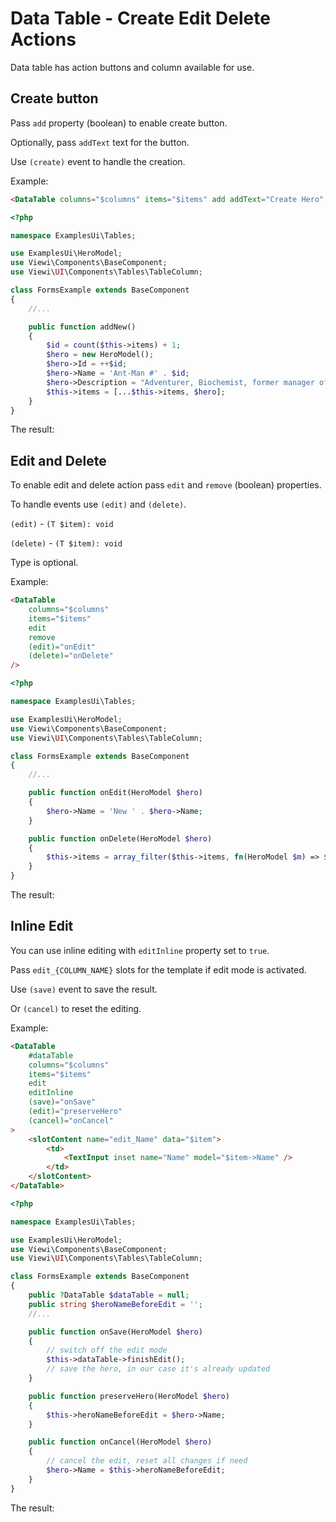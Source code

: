 # Data Table - Create Edit Delete Actions

Data table has action buttons and column available for use.

## Create button

Pass `add` property (boolean) to enable create button.

Optionally, pass `addText` text for the button.

Use `(create)` event to handle the creation.

Example:

```html
<DataTable columns="$columns" items="$items" add addText="Create Hero" (create)="addNew" />
```

```php
<?php

namespace ExamplesUi\Tables;

use ExamplesUi\HeroModel;
use Viewi\Components\BaseComponent;
use Viewi\UI\Components\Tables\TableColumn;

class FormsExample extends BaseComponent
{
    //...

    public function addNew()
    {
        $id = count($this->items) + 1;
        $hero = new HeroModel();
        $hero->Id = ++$id;
        $hero->Name = 'Ant-Man #' . $id;
        $hero->Description = "Adventurer, Biochemist, former manager of Avengers Compound'";
        $this->items = [...$this->items, $hero];
    }
}
```

The result:

<div>
    <TableExample example="create" />
</div>

## Edit and Delete

To enable edit and delete action pass `edit` and `remove` (boolean) properties.

To handle events use `(edit)` and `(delete)`.

`(edit)` - `(T $item): void`

`(delete)` - `(T $item): void`

Type is optional.

Example:

```html
<DataTable
    columns="$columns"
    items="$items"
    edit
    remove
    (edit)="onEdit"
    (delete)="onDelete"
/>
```

```php
<?php

namespace ExamplesUi\Tables;

use ExamplesUi\HeroModel;
use Viewi\Components\BaseComponent;
use Viewi\UI\Components\Tables\TableColumn;

class FormsExample extends BaseComponent
{
    //...

    public function onEdit(HeroModel $hero)
    {
        $hero->Name = 'New ' . $hero->Name;
    }

    public function onDelete(HeroModel $hero)
    {
        $this->items = array_filter($this->items, fn(HeroModel $m) => $m !== $hero);
    }
}
```

The result:

<div>
    <TableExample example="edit-delete" />
</div>

## Inline Edit

You can use inline editing with `editInline` property set to `true`.

Pass `edit_{COLUMN_NAME}` slots for the template if edit mode is activated.

Use `(save)` event to save the result.

Or `(cancel)` to reset the editing.

Example:

```html
<DataTable
    #dataTable
    columns="$columns"
    items="$items"
    edit
    editInline
    (save)="onSave"
    (edit)="preserveHero"
    (cancel)="onCancel"
>
    <slotContent name="edit_Name" data="$item">
        <td>
            <TextInput inset name="Name" model="$item->Name" />
        </td>
    </slotContent>
</DataTable>
```

```php
<?php

namespace ExamplesUi\Tables;

use ExamplesUi\HeroModel;
use Viewi\Components\BaseComponent;
use Viewi\UI\Components\Tables\TableColumn;

class FormsExample extends BaseComponent
{
    public ?DataTable $dataTable = null;
    public string $heroNameBeforeEdit = '';
    //...

    public function onSave(HeroModel $hero)
    {
        // switch off the edit mode
        $this->dataTable->finishEdit();
        // save the hero, in our case it's already updated
    }

    public function preserveHero(HeroModel $hero)
    {
        $this->heroNameBeforeEdit = $hero->Name;
    }

    public function onCancel(HeroModel $hero)
    {
        // cancel the edit, reset all changes if need
        $hero->Name = $this->heroNameBeforeEdit;
    }
}
```

The result:

<div>
    <TableExample example="edit-inline" />
</div>